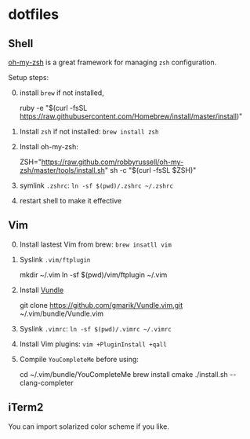 dotfiles
========

Shell
-----

[oh-my-zsh](https://github.com/robbyrussell/oh-my-zsh) is a great framework for
managing `zsh` configuration.

Setup steps:

0. install `brew` if not installed,

    ruby -e "$(curl -fsSL https://raw.githubusercontent.com/Homebrew/install/master/install)"

1. Install `zsh` if not installed: `brew install zsh`

2. Install oh-my-zsh:

    ZSH="https://raw.github.com/robbyrussell/oh-my-zsh/master/tools/install.sh"
    sh -c "$(curl -fsSL $ZSH)"

3. symlink `.zshrc`: `ln -sf $(pwd)/.zshrc ~/.zshrc`

4. restart shell to make it effective


Vim
---

0. Install lastest Vim from brew: `brew insatll vim`

1. Syslink `.vim/ftplugin`

    mkdir ~/.vim
    ln -sf $(pwd)/vim/ftplugin ~/.vim

2. Install [Vundle](https://github.com/gmarik/Vundle.vim)

    git clone https://github.com/gmarik/Vundle.vim.git ~/.vim/bundle/Vundle.vim

3. Syslink `.vimrc`: `ln -sf $(pwd)/.vimrc ~/.vimrc`

4. Install Vim plugins: `vim +PluginInstall +qall`

5. Compile `YouCompleteMe` before using: 

    cd ~/.vim/bundle/YouCompleteMe
    brew install cmake
    ./install.sh --clang-completer


iTerm2
------

You can import solarized color scheme if you like.
